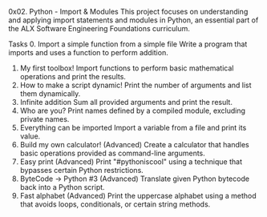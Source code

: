0x02. Python - Import & Modules
This project focuses on understanding and applying import statements and modules in Python, an essential part of the ALX Software Engineering Foundations curriculum.

Tasks
0. Import a simple function from a simple file
Write a program that imports and uses a function to perform addition.
1. My first toolbox!
Import functions to perform basic mathematical operations and print the results.
2. How to make a script dynamic!
Print the number of arguments and list them dynamically.
3. Infinite addition
Sum all provided arguments and print the result.
4. Who are you?
Print names defined by a compiled module, excluding private names.
5. Everything can be imported
Import a variable from a file and print its value.
6. Build my own calculator! (Advanced)
Create a calculator that handles basic operations provided as command-line arguments.
7. Easy print (Advanced)
Print "#pythoniscool" using a technique that bypasses certain Python restrictions.
8. ByteCode -> Python #3 (Advanced)
Translate given Python bytecode back into a Python script.
9. Fast alphabet (Advanced)
Print the uppercase alphabet using a method that avoids loops, conditionals, or certain string methods.
